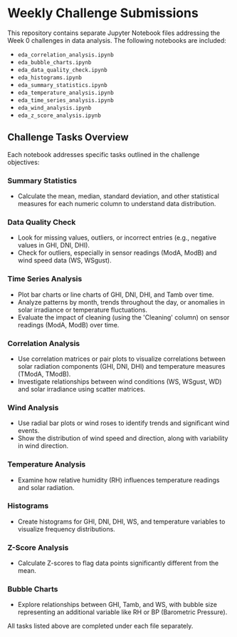 # Weekly Challenge Submissions

This repository contains separate Jupyter Notebook files addressing the Week 0 challenges in data analysis. The following notebooks are included:

- `eda_correlation_analysis.ipynb`
- `eda_bubble_charts.ipynb`
- `eda_data_quality_check.ipynb`
- `eda_histograms.ipynb`
- `eda_summary_statistics.ipynb`
- `eda_temperature_analysis.ipynb`
- `eda_time_series_analysis.ipynb`
- `eda_wind_analysis.ipynb`
- `eda_z_score_analysis.ipynb`

## Challenge Tasks Overview

Each notebook addresses specific tasks outlined in the challenge objectives:

### Summary Statistics
- Calculate the mean, median, standard deviation, and other statistical measures for each numeric column to understand data distribution.

### Data Quality Check
- Look for missing values, outliers, or incorrect entries (e.g., negative values in GHI, DNI, DHI).
- Check for outliers, especially in sensor readings (ModA, ModB) and wind speed data (WS, WSgust).

### Time Series Analysis
- Plot bar charts or line charts of GHI, DNI, DHI, and Tamb over time.
- Analyze patterns by month, trends throughout the day, or anomalies in solar irradiance or temperature fluctuations.
- Evaluate the impact of cleaning (using the 'Cleaning' column) on sensor readings (ModA, ModB) over time.

### Correlation Analysis
- Use correlation matrices or pair plots to visualize correlations between solar radiation components (GHI, DNI, DHI) and temperature measures (TModA, TModB).
- Investigate relationships between wind conditions (WS, WSgust, WD) and solar irradiance using scatter matrices.

### Wind Analysis
- Use radial bar plots or wind roses to identify trends and significant wind events.
- Show the distribution of wind speed and direction, along with variability in wind direction.

### Temperature Analysis
- Examine how relative humidity (RH) influences temperature readings and solar radiation.

### Histograms
- Create histograms for GHI, DNI, DHI, WS, and temperature variables to visualize frequency distributions.

### Z-Score Analysis
- Calculate Z-scores to flag data points significantly different from the mean.

### Bubble Charts
- Explore relationships between GHI, Tamb, and WS, with bubble size representing an additional variable like RH or BP (Barometric Pressure).


All tasks listed above are completed under each file separately.